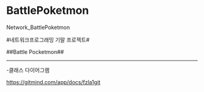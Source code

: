 # BattlePoketmon
Network_BattlePoketmon

#네트워크프로그래밍 기말 프로젝트#


##Battle Pocketmon##

-------------

-클래스 다이어그램

https://gitmind.com/app/docs/fzla1git

